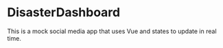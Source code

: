 # DisasterDashboard
This is a mock social media app that uses Vue and states to update in real time. 
